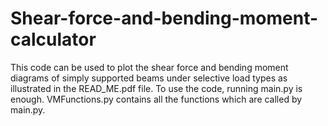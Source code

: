 # Shear-force-and-bending-moment-calculator
This code can be used to plot the shear force and bending moment diagrams of simply supported beams under selective load types as illustrated in the READ_ME.pdf file.
To use the code, running main.py is enough. VMFunctions.py contains all the functions which are called by main.py.
